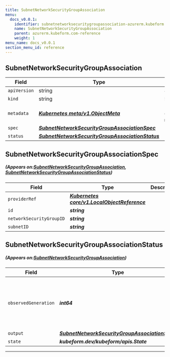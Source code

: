 ```yaml
---
title: SubnetNetworkSecurityGroupAssociation
menu:
  docs_v0.0.1:
    identifier: subnetnetworksecuritygroupassociation-azurerm.kubeform.com
    name: SubnetNetworkSecurityGroupAssociation
    parent: azurerm.kubeform.com-reference
    weight: 1
menu_name: docs_v0.0.1
section_menu_id: reference
---
```


## SubnetNetworkSecurityGroupAssociation
| Field | Type | Description |
| ------ | ----- | ----------- |
| `apiVersion` | string | `azurerm.kubeform.com/v1alpha1` |
|    `kind` | string | `SubnetNetworkSecurityGroupAssociation` |
| `metadata` | ***[Kubernetes meta/v1.ObjectMeta](https://kubernetes.io/docs/reference/generated/kubernetes-api/v1.13/#objectmeta-v1-meta)***|Refer to the Kubernetes API documentation for the fields of the `metadata` field.|
| `spec` | ***[SubnetNetworkSecurityGroupAssociationSpec](#SubnetNetworkSecurityGroupAssociationSpec)***||
| `status` | ***[SubnetNetworkSecurityGroupAssociationStatus](#SubnetNetworkSecurityGroupAssociationStatus)***||
## SubnetNetworkSecurityGroupAssociationSpec
##### (Appears on:[SubnetNetworkSecurityGroupAssociation](#SubnetNetworkSecurityGroupAssociation), [SubnetNetworkSecurityGroupAssociationStatus](#SubnetNetworkSecurityGroupAssociationStatus))
| Field | Type | Description |
| ------ | ----- | ----------- |
| `providerRef` | ***[Kubernetes core/v1.LocalObjectReference](https://kubernetes.io/docs/reference/generated/kubernetes-api/v1.13/#localobjectreference-v1-core)***||
| `id` | ***string***||
| `networkSecurityGroupID` | ***string***||
| `subnetID` | ***string***||
## SubnetNetworkSecurityGroupAssociationStatus
##### (Appears on:[SubnetNetworkSecurityGroupAssociation](#SubnetNetworkSecurityGroupAssociation))
| Field | Type | Description |
| ------ | ----- | ----------- |
| `observedGeneration` | ***int64***| ***(Optional)*** Resource generation, which is updated on mutation by the API Server.|
| `output` | ***[SubnetNetworkSecurityGroupAssociationSpec](#SubnetNetworkSecurityGroupAssociationSpec)***| ***(Optional)*** |
| `state` | ***kubeform.dev/kubeform/apis.State***| ***(Optional)*** |
---
